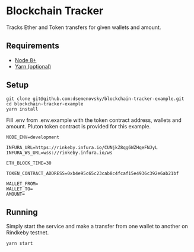 # Blockchain Tracker
Tracks Ether and Token transfers for given wallets and amount. 

## Requirements
- [Node 8+](https://nodejs.org/en/)
- [Yarn (optional)](https://yarnpkg.com/en/)

## Setup

```
git clone git@github.com:dsemenovsky/blockchain-tracker-example.git
cd blockchain-tracker-example
yarn install
```

Fill .env from .env.example with the token contract address, wallets and amount.
Pluton token contract is provided for this example.

```
NODE_ENV=development

INFURA_URL=https://rinkeby.infura.io/CUNjkZ8qg6WZHqeFNJyL
INFURA_WS_URL=wss://rinkeby.infura.io/ws

ETH_BLOCK_TIME=30

TOKEN_CONTRACT_ADDRESS=0xb4e95c65c23cab8c4fcaf15e4936c392e6ab21bf

WALLET_FROM=
WALLET_TO=
AMOUNT=
```

## Running

Simply start the service and make a transfer from one wallet to another on Rindkeby testnet.

```
yarn start
```
